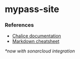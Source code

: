# mypass-site

### References
* [Chalice documentation][1]
* [Markdown cheatsheet][2]

[1]: https://media.readthedocs.org/pdf/chalice/latest/chalice.pdf
[2]: https://github.com/adam-p/markdown-here/wiki/Markdown-Cheatsheet

*\*now with sonarcloud integration*
